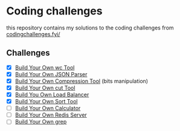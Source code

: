 # Coding challenges

this repository contains my solutions to the coding challenges from [codingchallenges.fyi/](https://codingchallenges.fyi/)

## Challenges

- [x] [Build Your Own wc Tool](https://codingchallenges.fyi/challenges/challenge-wc)
- [x] [Build Your Own JSON Parser](https://codingchallenges.fyi/challenges/challenge-json-parser)
- [x] [Build Your Own Compression Tool](https://codingchallenges.fyi/challenges/challenge-huffman) (bits manipulation)
- [x] [Build Your Own cut Tool](https://codingchallenges.fyi/challenges/challenge-cut)
- [x] [Build You Own Load Balancer](https://codingchallenges.fyi/challenges/challenge-load-balancer)
- [x] [Build Your Own Sort Tool](https://codingchallenges.fyi/challenges/challenge-sort)
- [ ] [Build Your Own Calculator](https://codingchallenges.fyi/challenges/challenge-calculator)
- [ ] [Build Your Own Redis Server](https://codingchallenges.fyi/challenges/challenge-redis)
- [ ] [Build Your Own grep](https://codingchallenges.fyi/challenges/challenge-grep)
